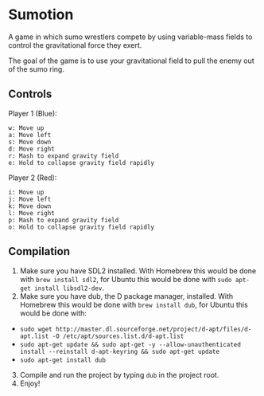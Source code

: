 # Sumotion

A game in which sumo wrestlers compete by using variable-mass fields to control the gravitational force they exert.

The goal of the game is to use your gravitational field to pull the enemy out of the sumo ring.

Controls
--------

Player 1 (Blue):
```
w: Move up
a: Move left
s: Move down
d: Move right
r: Mash to expand gravity field
e: Hold to collapse gravity field rapidly
```

Player 2 (Red):
```
i: Move up
j: Move left
k: Move down
l: Move right
p: Mash to expand gravity field
o: Hold to collapse gravity field rapidly
```


Compilation
------------

1. Make sure you have SDL2 installed. With Homebrew this would be done with `brew install sdl2`, for Ubuntu this would be done with `sudo apt-get install libsdl2-dev`.
2. Make sure you have dub, the D package manager, installed. With Homebrew this would be done with `brew install dub`, for Ubuntu this would be done with:
  - `sudo wget http://master.dl.sourceforge.net/project/d-apt/files/d-apt.list -O /etc/apt/sources.list.d/d-apt.list`  
  - `sudo apt-get update && sudo apt-get -y --allow-unauthenticated install --reinstall d-apt-keyring && sudo apt-get update`
  - `sudo apt-get install dub`
3. Compile and run the project by typing `dub` in the project root.
4. Enjoy!
